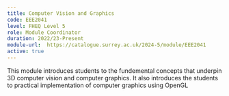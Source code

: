 ```yaml
---
title: Computer Vision and Graphics
code: EEE2041
level: FHEQ Level 5
role: Module Coordinator
duration: 2022/23-Present
module-url:  https://catalogue.surrey.ac.uk/2024-5/module/EEE2041
active: true 
---
```


This module introduces students to the fundemental concepts that underpin 3D computer vision and computer graphics. 
It also introduces the students to practical implementation of computer graphics using OpenGL
